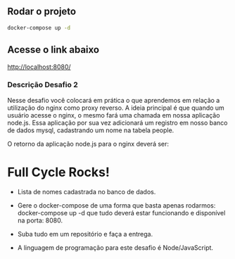 ## Rodar o projeto

```bash
docker-compose up -d
```

## Acesse o link abaixo

<a href="http://localhost:8080/">http://localhost:8080/</a>

### Descrição Desafio 2

Nesse desafio você colocará em prática o que aprendemos em relação a utilização
do nginx como proxy reverso. A ideia principal é que quando um usuário acesse o nginx,
o mesmo fará uma chamada em nossa aplicação node.js. Essa aplicação por sua vez adicionará
um registro em nosso banco de dados mysql, cadastrando um nome na tabela people.

O retorno da aplicação node.js para o nginx deverá ser:

<h1>Full Cycle Rocks!</h1>

- Lista de nomes cadastrada no banco de dados.

- Gere o docker-compose de uma forma que basta apenas rodarmos: docker-compose up -d que
  tudo deverá estar funcionando e disponível na porta: 8080.

- Suba tudo em um repositório e faça a entrega.

- A linguagem de programação para este desafio é Node/JavaScript.
